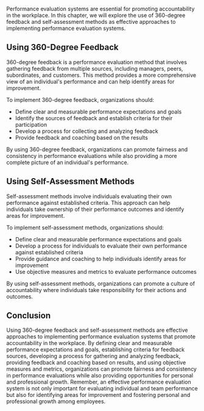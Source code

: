 
Performance evaluation systems are essential for promoting accountability in the workplace. In this chapter, we will explore the use of 360-degree feedback and self-assessment methods as effective approaches to implementing performance evaluation systems.

Using 360-Degree Feedback
-------------------------

360-degree feedback is a performance evaluation method that involves gathering feedback from multiple sources, including managers, peers, subordinates, and customers. This method provides a more comprehensive view of an individual's performance and can help identify areas for improvement.

To implement 360-degree feedback, organizations should:

* Define clear and measurable performance expectations and goals
* Identify the sources of feedback and establish criteria for their participation
* Develop a process for collecting and analyzing feedback
* Provide feedback and coaching based on the results

By using 360-degree feedback, organizations can promote fairness and consistency in performance evaluations while also providing a more complete picture of an individual's performance.

Using Self-Assessment Methods
-----------------------------

Self-assessment methods involve individuals evaluating their own performance against established criteria. This approach can help individuals take ownership of their performance outcomes and identify areas for improvement.

To implement self-assessment methods, organizations should:

* Define clear and measurable performance expectations and goals
* Develop a process for individuals to evaluate their own performance against established criteria
* Provide guidance and coaching to help individuals identify areas for improvement
* Use objective measures and metrics to evaluate performance outcomes

By using self-assessment methods, organizations can promote a culture of accountability where individuals take responsibility for their actions and outcomes.

Conclusion
----------

Using 360-degree feedback and self-assessment methods are effective approaches to implementing performance evaluation systems that promote accountability in the workplace. By defining clear and measurable performance expectations and goals, establishing criteria for feedback sources, developing a process for gathering and analyzing feedback, providing feedback and coaching based on results, and using objective measures and metrics, organizations can promote fairness and consistency in performance evaluations while also providing opportunities for personal and professional growth. Remember, an effective performance evaluation system is not only important for evaluating individual and team performance but also for identifying areas for improvement and fostering personal and professional growth among employees.
